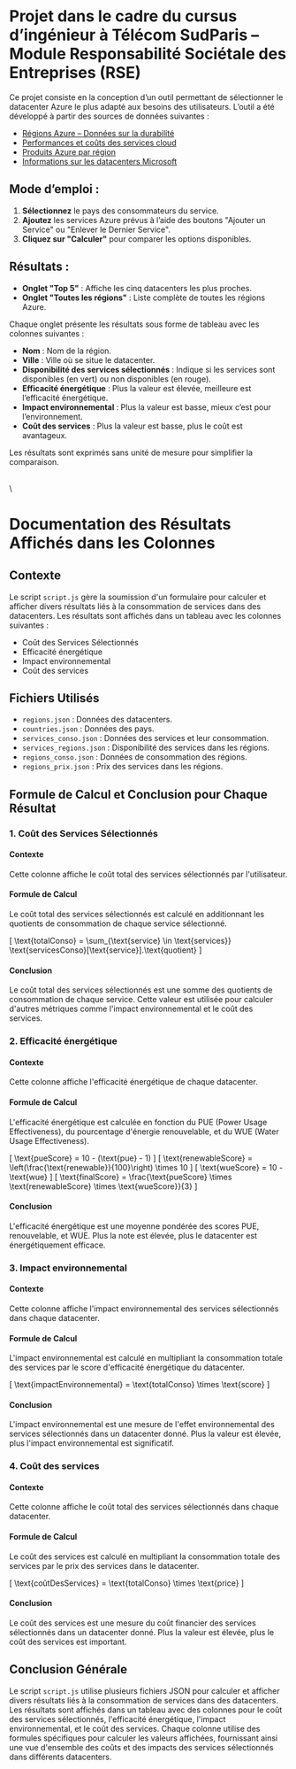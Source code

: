 # Projet dans le cadre du cursus d’ingénieur à Télécom SudParis – Module Responsabilité Sociétale des Entreprises (RSE)

Ce projet consiste en la conception d’un outil permettant de sélectionner le datacenter Azure le plus adapté aux besoins des utilisateurs. L’outil a été développé à partir des sources de données suivantes :  
- [Régions Azure – Données sur la durabilité](https://github.com/autosysops/azure_sustainability_data/blob/main/regiondata.json)  
- [Performances et coûts des services cloud](https://cloudprice.net/performance)  
- [Produits Azure par région](https://azure.microsoft.com/en-us/explore/global-infrastructure/products-by-region/table)  
- [Informations sur les datacenters Microsoft](https://datacenters.microsoft.com/globe/data/geo/regions.json)  

## Mode d’emploi :
1. **Sélectionnez** le pays des consommateurs du service.  
2. **Ajoutez** les services Azure prévus à l’aide des boutons "Ajouter un Service" ou "Enlever le Dernier Service".  
3. **Cliquez sur "Calculer"** pour comparer les options disponibles.  

## Résultats :
- **Onglet "Top 5"** : Affiche les cinq datacenters les plus proches.  
- **Onglet "Toutes les régions"** : Liste complète de toutes les régions Azure.  

Chaque onglet présente les résultats sous forme de tableau avec les colonnes suivantes :  
- **Nom** : Nom de la région.  
- **Ville** : Ville où se situe le datacenter.  
- **Disponibilité des services sélectionnés** : Indique si les services sont disponibles (en vert) ou non disponibles (en rouge).  
- **Efficacité énergétique** : Plus la valeur est élevée, meilleure est l’efficacité énergétique.  
- **Impact environnemental** : Plus la valeur est basse, mieux c’est pour l’environnement.  
- **Coût des services** : Plus la valeur est basse, plus le coût est avantageux.  

Les résultats sont exprimés sans unité de mesure pour simplifier la comparaison.

\
\


# Documentation des Résultats Affichés dans les Colonnes

## Contexte

Le script `script.js` gère la soumission d'un formulaire pour calculer et afficher divers résultats liés à la consommation de services dans des datacenters. Les résultats sont affichés dans un tableau avec les colonnes suivantes :
- Coût des Services Sélectionnés
- Efficacité énergétique
- Impact environnemental
- Coût des services

## Fichiers Utilisés

- `regions.json` : Données des datacenters.
- `countries.json` : Données des pays.
- `services_conso.json` : Données des services et leur consommation.
- `services_regions.json` : Disponibilité des services dans les régions.
- `regions_conso.json` : Données de consommation des régions.
- `regions_prix.json` : Prix des services dans les régions.

## Formule de Calcul et Conclusion pour Chaque Résultat

### 1. Coût des Services Sélectionnés

#### Contexte

Cette colonne affiche le coût total des services sélectionnés par l'utilisateur.

#### Formule de Calcul

Le coût total des services sélectionnés est calculé en additionnant les quotients de consommation de chaque service sélectionné.

\[
\text{totalConso} = \sum_{\text{service} \in \text{services}} \text{servicesConso}[\text{service}].\text{quotient}
\]

#### Conclusion

Le coût total des services sélectionnés est une somme des quotients de consommation de chaque service. Cette valeur est utilisée pour calculer d'autres métriques comme l'impact environnemental et le coût des services.

### 2. Efficacité énergétique

#### Contexte

Cette colonne affiche l'efficacité énergétique de chaque datacenter.

#### Formule de Calcul

L'efficacité énergétique est calculée en fonction du PUE (Power Usage Effectiveness), du pourcentage d'énergie renouvelable, et du WUE (Water Usage Effectiveness).

\[
\text{pueScore} = 10 - (\text{pue} - 1)
\]
\[
\text{renewableScore} = \left(\frac{\text{renewable}}{100}\right) \times 10
\]
\[
\text{wueScore} = 10 - \text{wue}
\]
\[
\text{finalScore} = \frac{\text{pueScore} \times \text{renewableScore} \times \text{wueScore}}{3}
\]

#### Conclusion

L'efficacité énergétique est une moyenne pondérée des scores PUE, renouvelable, et WUE. Plus la note est élevée, plus le datacenter est énergétiquement efficace.

### 3. Impact environnemental

#### Contexte

Cette colonne affiche l'impact environnemental des services sélectionnés dans chaque datacenter.

#### Formule de Calcul

L'impact environnemental est calculé en multipliant la consommation totale des services par le score d'efficacité énergétique du datacenter.

\[
\text{impactEnvironnemental} = \text{totalConso} \times \text{score}
\]

#### Conclusion

L'impact environnemental est une mesure de l'effet environnemental des services sélectionnés dans un datacenter donné. Plus la valeur est élevée, plus l'impact environnemental est significatif.

### 4. Coût des services

#### Contexte

Cette colonne affiche le coût total des services sélectionnés dans chaque datacenter.

#### Formule de Calcul

Le coût des services est calculé en multipliant la consommation totale des services par le prix des services dans le datacenter.

\[
\text{coûtDesServices} = \text{totalConso} \times \text{price}
\]

#### Conclusion

Le coût des services est une mesure du coût financier des services sélectionnés dans un datacenter donné. Plus la valeur est élevée, plus le coût des services est important.

## Conclusion Générale

Le script `script.js` utilise plusieurs fichiers JSON pour calculer et afficher divers résultats liés à la consommation de services dans des datacenters. Les résultats sont affichés dans un tableau avec des colonnes pour le coût des services sélectionnés, l'efficacité énergétique, l'impact environnemental, et le coût des services. Chaque colonne utilise des formules spécifiques pour calculer les valeurs affichées, fournissant ainsi une vue d'ensemble des coûts et des impacts des services sélectionnés dans différents datacenters.
